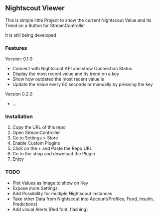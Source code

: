 ## Nightscout Viewer

This is simple little Project to show the current Nightscout Value and its Trend
on a Button for StreamController

It is still being developed

### Features

Version: 0.1.0

+ Connect with Nightscout API and show Connection Status
+ Display the most recent value and its trend on a key
+ Show how outdated the most recent value is
+ Update the Value every 60 seconds or manually by pressing the key


Version 0.2.0

+ ...

### Installation

1. Copy the URL of this repo
2. Open StreamController
3. Go to Settings > Store
4. Enable Custom Plugins
5. Click on the + and Paste the Repo URL
6. Go to the shop and download the Plugin
7. Enjoy

### TODO

+ Plot Values as Image to show on Key
+ Expose more Settings
+ Add Possibility for multiple Nightscout Instances
+ Take other Data from Nightscout into Account(Profiles, Food, Insulin, Predictions)
+ Add visual Alerts (Red font, flashing)
